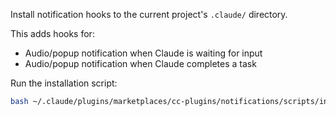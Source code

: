 Install notification hooks to the current project's `.claude/` directory.

This adds hooks for:
- Audio/popup notification when Claude is waiting for input
- Audio/popup notification when Claude completes a task

Run the installation script:

```bash
bash ~/.claude/plugins/marketplaces/cc-plugins/notifications/scripts/install-notifications.sh
```
